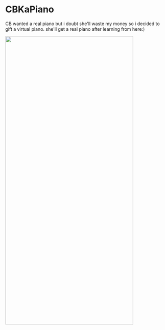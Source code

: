 # CBKaPiano

CB wanted a real piano but i doubt she'll waste my money so i decided to gift a virtual piano. she'll get a real piano after learning from here:)

<img src="https://user-images.githubusercontent.com/70230806/183856925-2d3d14d1-5bea-4faa-9c0f-1d25c9352b33.jpeg" width=400 height=900/>
